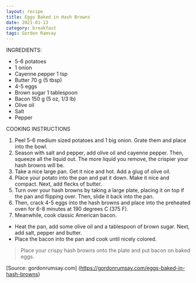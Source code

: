 ```yaml
---
layout: recipe
title: Eggs Baked in Hash Browns
date: 2021-01-13
category: breakfast
tags: Gordon Ramsay
---
```


INGREDIENTS:
* 5-6 potatoes
* 1 onion
* Cayenne pepper 1 tsp
* Butter 70 g (5 tbsp)
* 4-5 eggs
* Brown sugar 1 tablespoon
* Bacon 150 g (5 oz, 1/3 lb)
* Olive oil
* Salt
* Pepper

COOKING INSTRUCTIONS
1. Peel 5-6 medium sized potatoes and 1 big onion. Grate them and place into the bowl. 
1. Season with salt and pepper, add olive oil and cayenne pepper. Then, squeeze all the liquid out. The more liquid you remove, the crispier your hash browns will be.
1. Take a nice large pan. Get it nice and hot. Add a glug of olive oil. 
1. Place your potato into the pan and pat it down. Make it nice and compact. Next, add flecks of butter.
1. Turn over your hash browns by taking a large plate, placing it on top if the pan and flipping over. Then, slide it back into the pan.
1. Then, crack 4-5 eggs into the hash browns and place into the preheated oven for 6-8 minutes at 190 degrees C (375 F).
1. Meanwhile, cook classic American bacon. 
* Heat the pan, add some olive oil and a tablespoon of brown sugar. Next, add salt, pepper and butter. 
* Place the bacon into the pan and cook until nicely colored.
>Place your crispy hash browns onto the plate and put bacon on baked eggs.

[Source: gordonrumsay.com] (https://gordonrumsay.com/eggs-baked-in-hash-browns)
